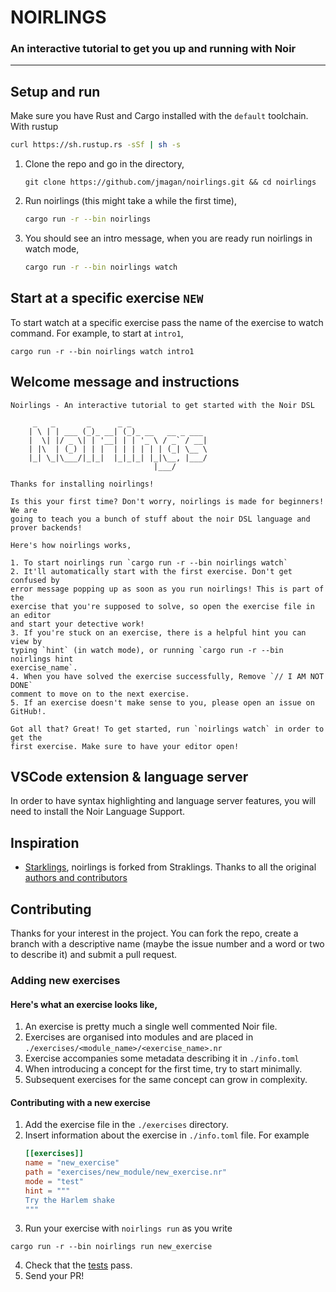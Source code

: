 # NOIRLINGS

### An interactive tutorial to get you up and running with Noir

---

## Setup and run

Make sure you have Rust and Cargo installed with the `default` toolchain.  
With rustup

```sh
curl https://sh.rustup.rs -sSf | sh -s
```

1. Clone the repo and go in the directory,
   ```
   git clone https://github.com/jmagan/noirlings.git && cd noirlings
   ```
2. Run noirlings (this might take a while the first time),
   ```sh
   cargo run -r --bin noirlings
   ```
3. You should see an intro message, when you are ready run noirlings in watch mode,
   ```sh
   cargo run -r --bin noirlings watch
   ```

## Start at a specific exercise `NEW`

To start watch at a specific exercise pass the name of the exercise to watch command.
For example, to start at `intro1`,

```
cargo run -r --bin noirlings watch intro1
```

## Welcome message and instructions

```
Noirlings - An interactive tutorial to get started with the Noir DSL

     _   _       _      _ _
    | \ | | ___ (_)_ __| (_)_ __   __ _ ___
    |  \| |/ _ \| | '__| | | '_ \ / _` / __|
    | |\  | (_) | | |  | | | | | | (_| \__ \
    |_| \_|\___/|_|_|  |_|_|_| |_|\__, |___/
                                |___/

Thanks for installing noirlings!

Is this your first time? Don't worry, noirlings is made for beginners! We are
going to teach you a bunch of stuff about the noir DSL language and prover backends!

Here's how noirlings works,

1. To start noirlings run `cargo run -r --bin noirlings watch`
2. It'll automatically start with the first exercise. Don't get confused by
error message popping up as soon as you run noirlings! This is part of the
exercise that you're supposed to solve, so open the exercise file in an editor
and start your detective work!
3. If you're stuck on an exercise, there is a helpful hint you can view by
typing `hint` (in watch mode), or running `cargo run -r --bin noirlings hint
exercise_name`.
4. When you have solved the exercise successfully, Remove `// I AM NOT DONE`
comment to move on to the next exercise.
5. If an exercise doesn't make sense to you, please open an issue on GitHub!.

Got all that? Great! To get started, run `noirlings watch` in order to get the
first exercise. Make sure to have your editor open!
```

## VSCode extension & language server

In order to have syntax highlighting and language server features, you will need to install the Noir Language Support.

## Inspiration

- [Starklings](https://github.com/shramee/starklings-cairo1), noirlings is forked from Straklings. Thanks to all the original [authors and contributors](https://github.com/shramee/starklings-cairo1)

## Contributing

Thanks for your interest in the project. You can fork the repo, create a branch with a descriptive name (maybe the issue number and a word or two to describe it) and submit a pull request.

### Adding new exercises

#### Here's what an exercise looks like,

1. An exercise is pretty much a single well commented Noir file.
2. Exercises are organised into modules and are placed in `./exercises/<module_name>/<exercise_name>.nr`
3. Exercise accompanies some metadata describing it in `./info.toml`
4. When introducing a concept for the first time, try to start minimally.
5. Subsequent exercises for the same concept can grow in complexity.

#### Contributing with a new exercise

1. Add the exercise file in the `./exercises` directory.
2. Insert information about the exercise in `./info.toml` file. For example
   ```toml
   [[exercises]]
   name = "new_exercise"
   path = "exercises/new_module/new_exercise.nr"
   mode = "test"
   hint = """
   Try the Harlem shake
   """
   ```
3. Run your exercise with `noirlings run` as you write

```
cargo run -r --bin noirlings run new_exercise
```

4. Check that the [tests](#testing) pass.
5. Send your PR!

